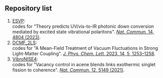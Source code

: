 ## Repository list
1. [ESVP](https://github.com/tempelaar-team/ESVP):   
codes for "Theory predicts UV/vis-to-IR photonic down conversion mediated by excited state vibrational polaritons". [*Nat. Commun.* 14, 4804 (2023)](https://doi.org/10.1038/s41467-023-40400-z).
1. [DCMF_2LS](https://github.com/tempelaar-team/DCMF_2LS):   
codes for "A Mean-Field Treatment of Vacuum Fluctuations in Strong Light-Matter Coupling". [*J. Phys. Chem. Lett.* 2023, 14, 5, 1253–1258](https://pubs.acs.org/doi/full/10.1021/acs.jpclett.2c03724). 
1.  [VibroNISE4](https://github.com/tempelaar-team/VibroNISE4):   
codes for "Vacancy control in acene blends links exothermic singlet fission to coherence". [*Nat. Commun.* 12, 5149 (2021)](https://doi.org/10.1038/s41467-021-25395-9).
